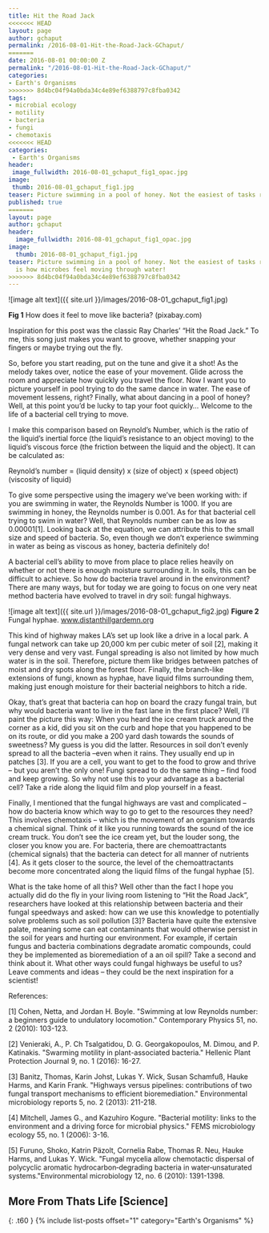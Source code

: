 ```yaml
---
title: Hit the Road Jack
<<<<<<< HEAD
layout: page
author: gchaput
permalink: /2016-08-01-Hit-the-Road-Jack-GChaput/
=======
date: 2016-08-01 00:00:00 Z
permalink: "/2016-08-01-Hit-the-Road-Jack-GChaput/"
categories:
- Earth's Organisms
>>>>>>> 8d4bc04f94a0bda34c4e89ef6388797c8fba0342
tags:
- microbial ecology
- motility
- bacteria
- fungi
- chemotaxis
<<<<<<< HEAD
categories:
 - Earth's Organisms
header:
 image_fullwidth: 2016-08-01_gchaput_fig1_opac.jpg
image:
 thumb: 2016-08-01_gchaput_fig1.jpg
teaser: Picture swimming in a pool of honey. Not the easiest of tasks right? This is how microbes feel moving through water!
published: true
=======
layout: page
author: gchaput
header:
  image_fullwidth: 2016-08-01_gchaput_fig1_opac.jpg
image:
  thumb: 2016-08-01_gchaput_fig1.jpg
teaser: Picture swimming in a pool of honey. Not the easiest of tasks right? This
  is how microbes feel moving through water!
>>>>>>> 8d4bc04f94a0bda34c4e89ef6388797c8fba0342
---
```


![image alt text]({{ site.url }}/images/2016-08-01_gchaput_fig1.jpg)
 
**Fig 1** How does it feel to move like bacteria? (pixabay.com)
 
Inspiration for this post was the classic Ray Charles’ “Hit the Road Jack.” To me, this song just makes you want to groove, whether snapping your fingers or maybe trying out the fly.
 
So, before you start reading, put on the tune and give it a shot! As the melody takes over, notice the ease of your movement. Glide across the room and appreciate how quickly you travel the floor. Now I want you to picture yourself in pool trying to do the same dance in water. The ease of movement lessens, right? Finally, what about dancing in a pool of honey? Well, at this point you’d be lucky to tap your foot quickly… Welcome to the life of a bacterial cell trying to move.
 
I make this comparison based on Reynold’s Number, which is the ratio of the liquid’s inertial force (the liquid’s resistance to an object moving) to the liquid’s viscous force (the friction between the liquid and the object). It can be calculated as:
 
Reynold’s number = (liquid density) x (size of object) x (speed object)(viscosity of liquid)
 
To give some perspective using the imagery we’ve been working with: if you are swimming in water, the Reynolds Number is 1000. If you are swimming in honey, the Reynolds number is 0.001. As for that bacterial cell trying to swim in water? Well, that Reynolds number can be as low as 0.00001[1]. Looking back at the equation, we can attribute this to the small size and speed of bacteria. So, even though we don’t experience swimming in water as being as viscous as honey, bacteria definitely do!
 
A bacterial cell’s ability to move from place to place relies heavily on whether or not there is enough moisture surrounding it. In soils, this can be difficult to achieve. So how do bacteria travel around in the environment? There are many ways, but for today we are going to focus on one very neat method bacteria have evolved to travel in dry soil: fungal highways.


![image alt text]({{ site.url }}/images/2016-08-01_gchaput_fig2.jpg)
**Figure 2** Fungal hyphae. www.distanthillgardemn.org
 
This kind of highway makes LA’s set up look like a drive in a local park. A fungal network can take up 20,000 km per cubic meter of soil [2], making it very dense and very vast. Fungal spreading is also not limited by how much water is in the soil. Therefore, picture them like bridges between patches of moist and dry spots along the forest floor. Finally, the branch-like extensions of fungi, known as hyphae, have liquid films surrounding them, making just enough moisture for their bacterial neighbors to hitch a ride.
 
Okay, that’s great that bacteria can hop on board the crazy fungal train, but why would bacteria want to live in the fast lane in the first place? Well, I’ll paint the picture this way: When you heard the ice cream truck around the corner as a kid, did you sit on the curb and hope that you happened to be on its route, or did you make a 200 yard dash towards the sounds of sweetness? My guess is you did the latter. Resources in soil don’t evenly spread to all the bacteria –even when it rains. They usually end up in patches [3]. If you are a cell, you want to get to the food to grow and thrive – but you aren’t the only one! Fungi spread to do the same thing – find food and keep growing. So why not use this to your advantage as a bacterial cell? Take a ride along the liquid film and plop yourself in a feast.
 
Finally, I mentioned that the fungal highways are vast and complicated – how do bacteria know which way to go to get to the resources they need? This involves chemotaxis – which is the movement of an organism towards a chemical signal. Think of it like you running towards the sound of the ice cream truck. You don’t see the ice cream yet, but the louder song, the closer you know you are. For bacteria, there are chemoattractants (chemical signals) that the bacteria can detect for all manner of nutrients [4]. As it gets closer to the source, the level of the chemoattractants become more concentrated along the liquid films of the fungal hyphae [5]. 
 
What is the take home of all this? Well other than the fact I hope you actually did do the fly in your living room listening to “Hit the Road Jack”, researchers have looked at this relationship between bacteria and their fungal speedways and asked: how can we use this knowledge to potentially solve problems such as soil pollution [3]? Bacteria have quite the extensive palate, meaning some can eat contaminants that would otherwise persist in the soil for years and hurting our environment. For example, if certain fungus and bacteria combinations degradate aromatic compounds, could they be implemented as bioremediation of a an oil spill?  Take a second and think about it. What other ways could fungal highways be useful to us? Leave comments and ideas – they could be the next inspiration for a scientist!
 
References:
 
[1] Cohen, Netta, and Jordan H. Boyle. "Swimming at low Reynolds number: a beginners guide to undulatory locomotion." Contemporary Physics 51, no. 2 (2010): 103-123.

[2] Venieraki, A., P. Ch Tsalgatidou, D. G. Georgakopoulos, M. Dimou, and P. Katinakis. "Swarming motility in plant-associated bacteria." Hellenic Plant Protection Journal 9, no. 1 (2016): 16-27.

[3] Banitz, Thomas, Karin Johst, Lukas Y. Wick, Susan Schamfuß, Hauke Harms, and Karin Frank. "Highways versus pipelines: contributions of two fungal transport mechanisms to efficient bioremediation." Environmental microbiology reports 5, no. 2 (2013): 211-218.

[4] Mitchell, James G., and Kazuhiro Kogure. "Bacterial motility: links to the environment and a driving force for microbial physics." FEMS microbiology ecology 55, no. 1 (2006): 3-16.

[5] Furuno, Shoko, Katrin Päzolt, Cornelia Rabe, Thomas R. Neu, Hauke Harms, and Lukas Y. Wick. "Fungal mycelia allow chemotactic dispersal of polycyclic aromatic hydrocarbon‐degrading bacteria in water‐unsaturated systems."Environmental microbiology 12, no. 6 (2010): 1391-1398.

## More From Thats Life [Science]
{: .t60 }
{% include list-posts offset="1" category="Earth's Organisms" %}
